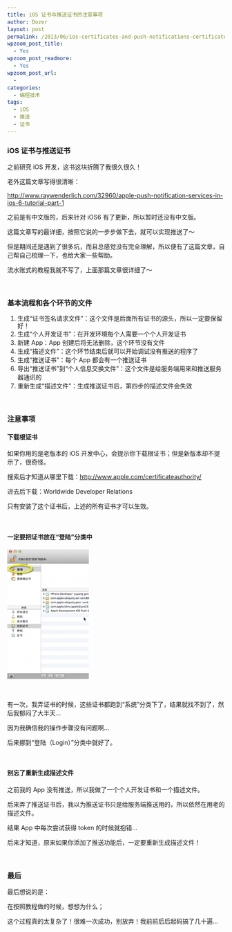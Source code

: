 ```yaml
---
title: iOS 证书与推送证书的注意事项
author: Dozer
layout: post
permalink: /2013/06/ios-certificates-and-push-notifications-certificates.html
wpzoom_post_title:
  - Yes
wpzoom_post_readmore:
  - Yes
wpzoom_post_url:
  - 
categories:
  - 编程技术
tags:
  - iOS
  - 推送
  - 证书
---
```


### iOS 证书与推送证书

之前研究 iOS 开发，这书这块折腾了我很久很久！

老外这篇文章写得很清晰：

<a href="http://www.raywenderlich.com/32960/apple-push-notification-services-in-ios-6-tutorial-part-1" target="_blank">http://www.raywenderlich.com/32960/apple-push-notification-services-in-ios-6-tutorial-part-1</a>

之前是有中文版的，后来针对 iOS6 有了更新，所以暂时还没有中文版。

这篇文章写的最详细，按照它说的一步步做下去，就可以实现推送了～

但是期间还是遇到了很多坑，而且总感觉没有完全理解，所以便有了这篇文章，自己帮自己梳理一下，也给大家一些帮助。

流水账式的教程我就不写了，上面那篇文章很详细了～

<!--more-->

&nbsp;

### 基本流程和各个环节的文件

1.  <span style="line-height: 13px;">生成“证书签名请求文件”：这个文件是后面所有证书的源头，所以一定要保留好！</span>
2.  生成“个人开发证书”：在开发环境每个人需要一个个人开发证书
3.  新建 App：App 创建后将无法删除，这个环节没有文件
4.  生成“描述文件”：这个环节结束后就可以开始调试没有推送的程序了
5.  生成“推送证书”：每个 App 都会有一个推送证书
6.  导出“推送证书”到“个人信息交换文件”：这个文件是给服务端用来和推送服务器通讯的
7.  重新生成“描述文件”：生成推送证书后，第四步的描述文件会失效

&nbsp;

### 注意事项

#### 下载根证书

如果你用的是老版本的 iOS 开发中心，会提示你下载根证书；但是新版本却不提示了，很奇怪。

搜索后才知道从哪里下载：<a href="http://www.apple.com/certificateauthority/" target="_blank">http://www.apple.com/certificateauthority/</a>

进去后下载：Worldwide Developer Relations

只有安装了这个证书后，上述的所有证书才可以生效。

&nbsp;

#### 一定要把证书放在“登陆”分类中

[<img class="alignnone size-medium wp-image-1328" alt="key" src="/uploads/2013/06/key-189x300.png" width="189" height="300" />][1]

&nbsp;

有一次，我弄证书的时候，这些证书都跑到“系统”分类下了，结果就找不到了，然后我郁闷了大半天…

因为我确信我的操作步骤没有问题啊…

后来挪到“登陆（Login）”分类中就好了。

&nbsp;

#### 别忘了重新生成描述文件

之前我的 App 没有推送，所以我做了一个个人开发证书和一个描述文件。

后来弄了推送证书后，我以为推送证书只是给服务端推送用的，所以依然在用老的描述文件。

结果 App 中每次尝试获得 token 的时候就抱错…

后来才知道，原来如果你添加了推送功能后，一定要重新生成描述文件！

&nbsp;

### 最后

最后想说的是：

在按照教程做的时候，想想为什么；

这个过程真的太复杂了！很难一次成功，别放弃！我前前后后起码搞了几十遍…

 [1]: /uploads/2013/06/key.png

